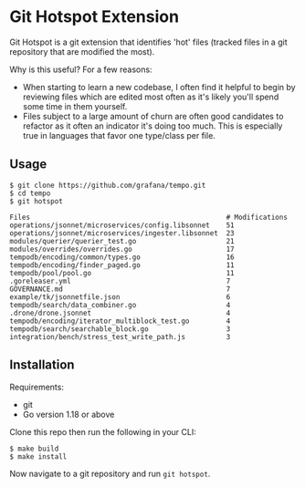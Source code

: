# Git Hotspot Extension

Git Hotspot is a git extension that identifies 'hot' files (tracked files in a git repository that are modified the most).

Why is this useful? For a few reasons:

- When starting to learn a new codebase, I often find it helpful to begin by reviewing files which are edited most often as it's likely you'll spend some time in them yourself.
- Files subject to a large amount of churn are often good candidates to refactor as it often an indicator it's doing too much. This is especially true in languages that favor one type/class per file.

## Usage 

```
$ git clone https://github.com/grafana/tempo.git
$ cd tempo
$ git hotspot

Files                                                # Modifications
operations/jsonnet/microservices/config.libsonnet    51
operations/jsonnet/microservices/ingester.libsonnet  23
modules/querier/querier_test.go                      21
modules/overrides/overrides.go                       17
tempodb/encoding/common/types.go                     16
tempodb/encoding/finder_paged.go                     11
tempodb/pool/pool.go                                 11
.goreleaser.yml                                      7
GOVERNANCE.md                                        7
example/tk/jsonnetfile.json                          6
tempodb/search/data_combiner.go                      4
.drone/drone.jsonnet                                 4
tempodb/encoding/iterator_multiblock_test.go         4
tempodb/search/searchable_block.go                   3
integration/bench/stress_test_write_path.js          3
```

## Installation

Requirements:
- git
- Go version 1.18 or above

Clone this repo then run the following in your CLI:

```
$ make build  
$ make install
```

Now navigate to a git repository and run `git hotspot`.

